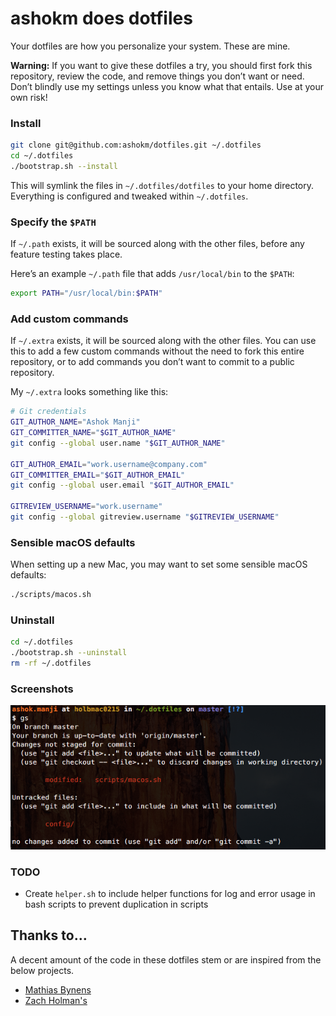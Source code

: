 # ashokm does dotfiles

Your dotfiles are how you personalize your system. These are mine.

**Warning:** If you want to give these dotfiles a try, you should first fork this repository, review the code, and remove things you don’t want or need. Don’t blindly use my settings unless you know what that entails. Use at your own risk!

### Install

```bash
git clone git@github.com:ashokm/dotfiles.git ~/.dotfiles
cd ~/.dotfiles
./bootstrap.sh --install
```

This will symlink the files in `~/.dotfiles/dotfiles` to your home directory.
Everything is configured and tweaked within `~/.dotfiles`.

### Specify the `$PATH`

If `~/.path` exists, it will be sourced along with the other files, before any feature testing takes place.

Here’s an example `~/.path` file that adds `/usr/local/bin` to the `$PATH`:

```bash
export PATH="/usr/local/bin:$PATH"
```

### Add custom commands

If `~/.extra` exists, it will be sourced along with the other files. You can use this to add a few custom commands without the need to fork this entire repository, or to add commands you don’t want to commit to a public repository.

My `~/.extra` looks something like this:

```bash
# Git credentials
GIT_AUTHOR_NAME="Ashok Manji"
GIT_COMMITTER_NAME="$GIT_AUTHOR_NAME"
git config --global user.name "$GIT_AUTHOR_NAME"

GIT_AUTHOR_EMAIL="work.username@company.com"
GIT_COMMITTER_EMAIL="$GIT_AUTHOR_EMAIL"
git config --global user.email "$GIT_AUTHOR_EMAIL"

GITREVIEW_USERNAME="work.username"
git config --global gitreview.username "$GITREVIEW_USERNAME"
```

### Sensible macOS defaults

When setting up a new Mac, you may want to set some sensible macOS defaults:

```bash
./scripts/macos.sh
```

### Uninstall

```bash
cd ~/.dotfiles
./bootstrap.sh --uninstall
rm -rf ~/.dotfiles
```

### Screenshots

![Screenshot of my shell prompt](screenshot.png)

### TODO

* Create `helper.sh` to include helper functions for log and error usage in bash scripts to prevent duplication in scripts

## Thanks to…

A decent amount of the code in these dotfiles stem or are inspired from the below projects.

* [Mathias Bynens](https://github.com/mathiasbynens/dotfiles)
* [Zach Holman's](https://github.com/holman/dotfiles)
